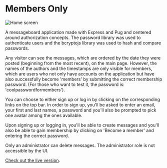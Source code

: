 # Members Only

![Home screen](https://i.imgur.com/9tNiymC.png)

A messageboard application made with Express and Pug and centered around authorization concepts. The password library was used to authenticate users and the bcryptojs library was used to hash and compare passwords.

Any visitor can see the messages, which are ordered by the date they were posted (beginning from the most recent), on the main page. However, the names of the authors and the timestamps are only visible for members, which are users who not only have accounts on the application but have also successfully become 'members' by submitting the correct membership password. (For those who want to test it, the password is: 'coolpasswordformembers').

You can choose to either sign up or log in by clicking on the corresponding links on the top bar. In order to sign up, you'll be asked to enter an email, your first and last names, a password and you'll also be prompted to pick one avatar among the ones available.

Upon signing up or logging in, you'll be able to create messages and you'll also be able to gain membership by clicking on 'Become a member' and entering the correct password.

Only an administrator can delete messages. The administrator role is not accessible by the UI.

[Check out the live version](https://shrouded-bayou-29547.herokuapp.com/).
